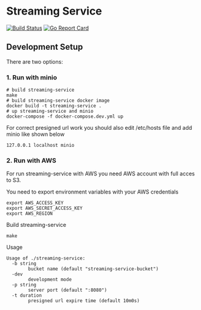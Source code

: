 # Streaming Service

[![Build Status](https://travis-ci.org/mboldysh/streaming-service.svg?branch=master)](https://travis-ci.org/mboldysh/streaming-service) 
[![Go Report Card](https://goreportcard.com/badge/github.com/mboldysh/streaming-service)](https://goreportcard.com/report/github.com/mboldysh/streaming-service)

## Development Setup

There are two options:

### 1. Run with minio

```console
# build streaming-service
make
# build streaming-service docker image
docker build -t streaming-service .
# up streaming-service and minio
docker-compose -f docker-compose.dev.yml up 
```

For correct presigned url work you should also edit /etc/hosts file and add minio like shown below

```console
127.0.0.1 localhost minio
```

### 2. Run with AWS

For run streaming-service with AWS you need AWS account with full acces to S3.

You need to export environment variables with your AWS credentials

```console
export AWS_ACCESS_KEY
export AWS_SECRET_ACCESS_KEY
export AWS_REGION
```

Build streaming-service

```console
make
```

Usage

```console
Usage of ./streaming-service:
  -b string
        bucket name (default "streaming-service-bucket")
  -dev
        development mode
  -p string
        server port (default ":8080")
  -t duration
        presigned url expire time (default 10m0s)
```
